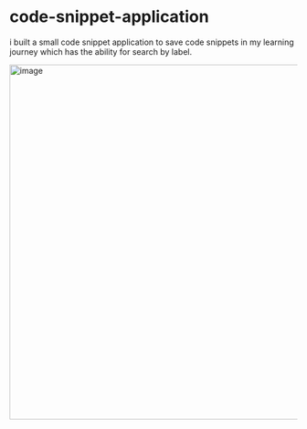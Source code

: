 # code-snippet-application
i built a small code snippet application to save code snippets in my learning journey which has the ability for search by label.

<img width="951" height="622" alt="image" src="https://github.com/user-attachments/assets/f9dd4ac8-7b40-4f75-af56-7d59a2121572" />
